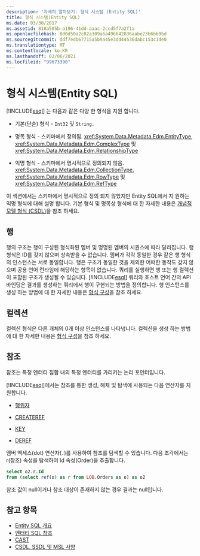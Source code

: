 ```yaml
---
description: '자세히 알아보기: 형식 시스템 (Entity SQL)'
title: 형식 시스템(Entity SQL)
ms.date: 03/30/2017
ms.assetid: 818a505b-a196-41dd-aaac-2ccd5f7a2f1a
ms.openlocfilehash: 8d0d50a2c82a309a6a496642836aabe23b6bb9bd
ms.sourcegitcommit: ddf7edb67715a5b9a45e3dd44536dabc153c1de0
ms.translationtype: MT
ms.contentlocale: ko-KR
ms.lasthandoff: 02/06/2021
ms.locfileid: "99673390"
---
```

# <a name="type-system-entity-sql"></a>형식 시스템(Entity SQL)

[!INCLUDE[esql](../../../../../../includes/esql-md.md)] 는 다음과 같은 다양 한 형식을 지원 합니다.  
  
- 기본(단순) 형식 - `Int32` 및 `String.`  
  
- 명목 형식 - 스키마에서 정의됨. <xref:System.Data.Metadata.Edm.EntityType>, <xref:System.Data.Metadata.Edm.ComplexType> 및 <xref:System.Data.Metadata.Edm.RelationshipType>  
  
- 익명 형식 - 스키마에서 명시적으로 정의되지 않음. <xref:System.Data.Metadata.Edm.CollectionType>, <xref:System.Data.Metadata.Edm.RowType> 및 <xref:System.Data.Metadata.Edm.RefType>  
  
 이 섹션에서는 스키마에서 명시적으로 정의 되지 않았지만 Entity SQL에서 지 원하는 익명 형식에 대해 설명 합니다. 기본 형식 및 명목상 형식에 대 한 자세한 내용은 [개념적 모델 형식 (CSDL)](/ef/ef6/modeling/designer/advanced/edmx/csdl-spec#conceptual-model-types-csdl)을 참조 하세요.  
  
## <a name="rows"></a>행  

 행의 구조는 행이 구성된 형식화된 멤버 및 명명된 멤버의 시퀀스에 따라 달라집니다. 행 형식은 ID를 갖지 않으며 상속받을 수 없습니다. 멤버가 각각 동일한 경우 같은 행 형식의 인스턴스는 서로 동일합니다. 행은 구조가 동일한 것을 제외한 어떠한 동작도 갖지 않으며 공용 언어 런타임에 해당하는 항목이 없습니다. 쿼리를 실행하면 행 또는 행 컬렉션이 포함된 구조가 생성될 수 있습니다. [!INCLUDE[esql](../../../../../../includes/esql-md.md)] 쿼리와 호스트 언어 간의 API 바인딩은 결과를 생성하는 쿼리에서 행이 구현되는 방법을 정의합니다. 행 인스턴스를 생성 하는 방법에 대 한 자세한 내용은 [형식 구성](constructing-types-entity-sql.md)을 참조 하세요.  
  
## <a name="collections"></a>컬렉션  

 컬렉션 형식은 다른 개체의 0개 이상 인스턴스를 나타냅니다. 컬렉션을 생성 하는 방법에 대 한 자세한 내용은 [형식 구성](constructing-types-entity-sql.md)을 참조 하세요.  
  
## <a name="references"></a>참조  

 참조는 특정 엔터티 집합 내의 특정 엔터티를 가리키는 논리 포인터입니다.  
  
 [!INCLUDE[esql](../../../../../../includes/esql-md.md)]에서는 참조를 통한 생성, 해체 및 탐색에 사용되는 다음 연산자를 지원합니다.  
  
- [행위자](ref-entity-sql.md)  
  
- [CREATEREF](createref-entity-sql.md)  
  
- [KEY](key-entity-sql.md)  
  
- [DEREF](deref-entity-sql.md)  
  
 멤버 액세스(dot) 연산자(`.`)를 사용하여 참조를 탐색할 수 있습니다. 다음 조각에서는 r(참조) 속성을 탐색하여 Id 속성(Order)을 추출합니다.  
  
```sql  
select o2.r.Id
from (select ref(o) as r from LOB.Orders as o) as o2
```  
  
 참조 값이 null이거나 참조 대상이 존재하지 않는 경우 결과는 null입니다.  
  
## <a name="see-also"></a>참고 항목

- [Entity SQL 개요](entity-sql-overview.md)
- [엔터티 SQL 참조](entity-sql-reference.md)
- [CAST](cast-entity-sql.md)
- [CSDL, SSDL 및 MSL 사양](/ef/ef6/modeling/designer/advanced/edmx/csdl-spec)
